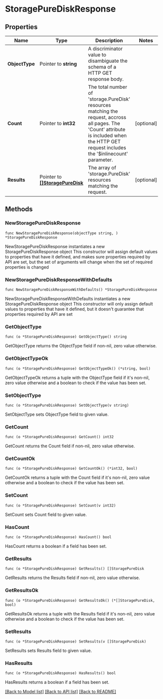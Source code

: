 # StoragePureDiskResponse

## Properties

Name | Type | Description | Notes
------------ | ------------- | ------------- | -------------
**ObjectType** | Pointer to **string** | A discriminator value to disambiguate the schema of a HTTP GET response body. | 
**Count** | Pointer to **int32** | The total number of &#39;storage.PureDisk&#39; resources matching the request, accross all pages. The &#39;Count&#39; attribute is included when the HTTP GET request includes the &#39;$inlinecount&#39; parameter. | [optional] 
**Results** | Pointer to [**[]StoragePureDisk**](storage.PureDisk.md) | The array of &#39;storage.PureDisk&#39; resources matching the request. | [optional] 

## Methods

### NewStoragePureDiskResponse

`func NewStoragePureDiskResponse(objectType string, ) *StoragePureDiskResponse`

NewStoragePureDiskResponse instantiates a new StoragePureDiskResponse object
This constructor will assign default values to properties that have it defined,
and makes sure properties required by API are set, but the set of arguments
will change when the set of required properties is changed

### NewStoragePureDiskResponseWithDefaults

`func NewStoragePureDiskResponseWithDefaults() *StoragePureDiskResponse`

NewStoragePureDiskResponseWithDefaults instantiates a new StoragePureDiskResponse object
This constructor will only assign default values to properties that have it defined,
but it doesn't guarantee that properties required by API are set

### GetObjectType

`func (o *StoragePureDiskResponse) GetObjectType() string`

GetObjectType returns the ObjectType field if non-nil, zero value otherwise.

### GetObjectTypeOk

`func (o *StoragePureDiskResponse) GetObjectTypeOk() (*string, bool)`

GetObjectTypeOk returns a tuple with the ObjectType field if it's non-nil, zero value otherwise
and a boolean to check if the value has been set.

### SetObjectType

`func (o *StoragePureDiskResponse) SetObjectType(v string)`

SetObjectType sets ObjectType field to given value.


### GetCount

`func (o *StoragePureDiskResponse) GetCount() int32`

GetCount returns the Count field if non-nil, zero value otherwise.

### GetCountOk

`func (o *StoragePureDiskResponse) GetCountOk() (*int32, bool)`

GetCountOk returns a tuple with the Count field if it's non-nil, zero value otherwise
and a boolean to check if the value has been set.

### SetCount

`func (o *StoragePureDiskResponse) SetCount(v int32)`

SetCount sets Count field to given value.

### HasCount

`func (o *StoragePureDiskResponse) HasCount() bool`

HasCount returns a boolean if a field has been set.

### GetResults

`func (o *StoragePureDiskResponse) GetResults() []StoragePureDisk`

GetResults returns the Results field if non-nil, zero value otherwise.

### GetResultsOk

`func (o *StoragePureDiskResponse) GetResultsOk() (*[]StoragePureDisk, bool)`

GetResultsOk returns a tuple with the Results field if it's non-nil, zero value otherwise
and a boolean to check if the value has been set.

### SetResults

`func (o *StoragePureDiskResponse) SetResults(v []StoragePureDisk)`

SetResults sets Results field to given value.

### HasResults

`func (o *StoragePureDiskResponse) HasResults() bool`

HasResults returns a boolean if a field has been set.


[[Back to Model list]](../README.md#documentation-for-models) [[Back to API list]](../README.md#documentation-for-api-endpoints) [[Back to README]](../README.md)


